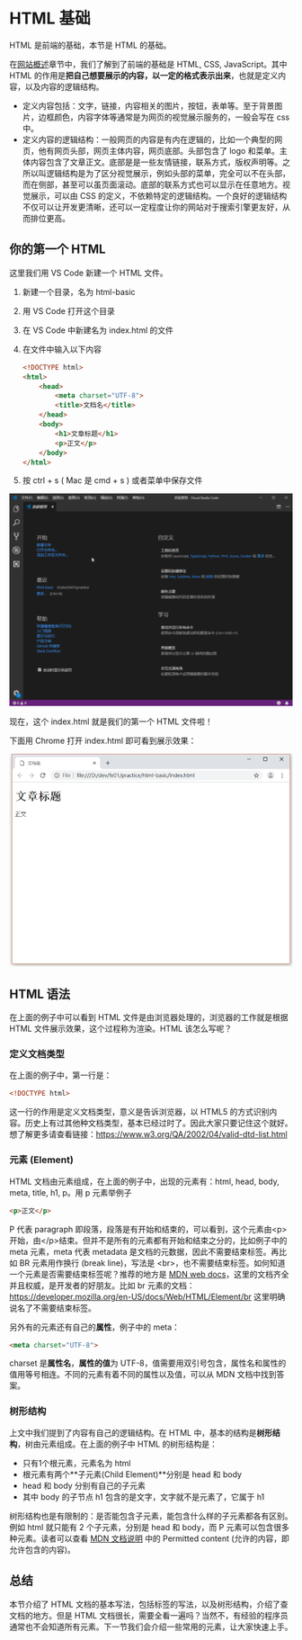 # HTML 基础

HTML 是前端的基础，本节是 HTML 的基础。

在[网站概述](../general-concepts/article.md)章节中，我们了解到了前端的基础是 HTML, CSS, JavaScript。其中 HTML 的作用是**把自己想要展示的内容，以一定的格式表示出来**，也就是定义内容，以及内容的逻辑结构。

- 定义内容包括：文字，链接，内容相关的图片，按钮，表单等。至于背景图片，边框颜色，内容字体等通常是为网页的视觉展示服务的，一般会写在 css 中。
- 定义内容的逻辑结构：一般网页的内容是有内在逻辑的，比如一个典型的网页，他有网页头部，网页主体内容，网页底部。头部包含了 logo 和菜单。主体内容包含了文章正文。底部是是一些友情链接，联系方式，版权声明等。之所以叫逻辑结构是为了区分视觉展示，例如头部的菜单，完全可以不在头部，而在侧部，甚至可以虽页面滚动。底部的联系方式也可以显示在任意地方。视觉展示，可以由 CSS 的定义，不依赖特定的逻辑结构。一个良好的逻辑结构不仅可以让开发更清晰，还可以一定程度让你的网站对于搜索引擎更友好，从而排位更高。

## 你的第一个 HTML

这里我们用 VS Code 新建一个 HTML 文件。

1. 新建一个目录，名为 html-basic

2. 用 VS Code 打开这个目录

3. 在 VS Code 中新建名为 index.html 的文件

4. 在文件中输入以下内容

   ```html
   <!DOCTYPE html>
   <html>
       <head>
           <meta charset="UTF-8">
           <title>文档名</title>
       </head>
       <body>
           <h1>文章标题</h1>
           <p>正文</p>
       </body>
   </html>
   ```

5. 按 ctrl + s ( Mac 是 cmd + s ) 或者菜单中保存文件

![新建 html](./open.gif)

现在，这个 index.html 就是我们的第一个 HTML 文件啦！

下面用 Chrome 打开 index.html 即可看到展示效果：

![preview](./preview.png)

## HTML 语法

在上面的例子中可以看到 HTML 文件是由浏览器处理的，浏览器的工作就是根据 HTML 文件展示效果，这个过程称为渲染。HTML 该怎么写呢？

### 定义文档类型

在上面的例子中，第一行是：

```html
<!DOCTYPE html>
```

这一行的作用是定义文档类型，意义是告诉浏览器，以 HTML5 的方式识别内容。历史上有过其他种文档类型，基本已经过时了。因此大家只要记住这个就好。想了解更多请查看链接：https://www.w3.org/QA/2002/04/valid-dtd-list.html

### 元素 (Element)

HTML 文档由元素组成，在上面的例子中，出现的元素有：html, head, body, meta, title, h1, p。用 p 元素举例子

```html
<p>正文</p>
```

P 代表 paragraph 即段落，段落是有开始和结束的，可以看到，这个元素由&lt;p&gt;开始，由&lt;/p&gt;结束。但并不是所有的元素都有开始和结束之分的，比如例子中的 meta 元素，meta 代表 metadata 是文档的元数据，因此不需要结束标签。再比如 BR 元素用作换行 (break line)，写法是 &lt;br&gt;，也不需要结束标签。如何知道一个元素是否需要结束标签呢？推荐的地方是 [MDN web docs](https://developer.mozilla.org/en-US/)，这里的文档齐全并且权威，是开发者的好朋友。比如 br 元素的文档：https://developer.mozilla.org/en-US/docs/Web/HTML/Element/br 这里明确说名了不需要结束标签。

另外有的元素还有自己的**属性**，例子中的 meta：

```html
<meta charset="UTF-8">
```

charset 是**属性名**，**属性的值**为 UTF-8，值需要用双引号包含，属性名和属性的值用等号相连。不同的元素有着不同的属性以及值，可以从 MDN 文档中找到答案。

### 树形结构

上文中我们提到了内容有自己的逻辑结构。在 HTML 中，基本的结构是**树形结构**，树由元素组成。在上面的例子中 HTML 的树形结构是：

- 只有1个根元素，元素名为 html
- 根元素有两个**子元素(Child Element)**分别是 head 和 body
- head 和 body 分别有自己的子元素
- 其中 body 的子节点  h1 包含的是文字，文字就不是元素了，它属于 h1

树形结构也是有限制的：是否能包含子元素，能包含什么样的子元素都各有区别。例如 html 就只能有 2 个子元素，分别是 head 和 body，而 P 元素可以包含很多种元素。读者可以查看 [MDN 文档说明](https://developer.mozilla.org/en-US/docs/Web/HTML/Element/html) 中的 Permitted content (允许的内容，即允许包含的内容)。

## 总结

本节介绍了 HTML 文档的基本写法，包括标签的写法，以及树形结构，介绍了查文档的地方。但是 HTML 文档很长，需要全看一遍吗？当然不，有经验的程序员通常也不会知道所有元素。下一节我们会介绍一些常用的元素，让大家快速上手。
